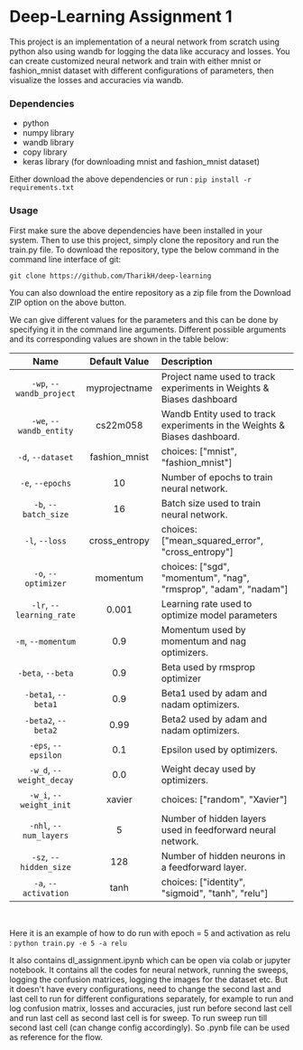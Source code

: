 # Deep-Learning  Assignment 1
This project is an implementation of a neural network from scratch using python also using wandb for logging the data like accuracy and losses. You can create customized neural network and train with either mnist or fashion_mnist dataset with different configurations of parameters, then visualize the losses and accuracies via wandb.

### Dependencies
 - python
 - numpy library
 - wandb library
 - copy library
 - keras library (for downloading mnist and fashion_mnist dataset)

Either download the above dependencies or run :  `pip install -r requirements.txt`

### Usage
First make sure the above dependencies have been installed in your system. Then to use this project, simply clone the repository and run the train.py file. To download the repository, type the below command in the command line interface of git:

`git clone https://github.com/TharikH/deep-learning`

You can also download the entire repository as a zip file from the Download ZIP option on the above button.



We can give different values for the parameters and this can be done by specifying it in the command line arguments. Different possible arguments and its corresponding values are shown in the table below:

| Name | Default Value | Description |
| :---: | :-------------: | :----------- |
| `-wp`, `--wandb_project` | myprojectname | Project name used to track experiments in Weights & Biases dashboard |
| `-we`, `--wandb_entity` | cs22m058  | Wandb Entity used to track experiments in the Weights & Biases dashboard. |
| `-d`, `--dataset` | fashion_mnist | choices:  ["mnist", "fashion_mnist"] |
| `-e`, `--epochs` | 10 |  Number of epochs to train neural network.|
| `-b`, `--batch_size` | 16 | Batch size used to train neural network. | 
| `-l`, `--loss` | cross_entropy | choices:  ["mean_squared_error", "cross_entropy"] |
| `-o`, `--optimizer` | momentum | choices:  ["sgd", "momentum", "nag", "rmsprop", "adam", "nadam"] | 
| `-lr`, `--learning_rate` | 0.001 | Learning rate used to optimize model parameters | 
| `-m`, `--momentum` | 0.9 | Momentum used by momentum and nag optimizers. |
| `-beta`, `--beta` | 0.9 | Beta used by rmsprop optimizer | 
| `-beta1`, `--beta1` | 0.9 | Beta1 used by adam and nadam optimizers. | 
| `-beta2`, `--beta2` | 0.99 | Beta2 used by adam and nadam optimizers. |
| `-eps`, `--epsilon` | 0.1 | Epsilon used by optimizers. |
| `-w_d`, `--weight_decay` | 0.0 | Weight decay used by optimizers. |
| `-w_i`, `--weight_init` | xavier | choices:  ["random", "Xavier"] | 
| `-nhl`, `--num_layers` | 5 | Number of hidden layers used in feedforward neural network. | 
| `-sz`, `--hidden_size` | 128 | Number of hidden neurons in a feedforward layer. |
| `-a`, `--activation` | tanh | choices:  ["identity", "sigmoid", "tanh", "relu"] |

</br>

Here it is an example of how to do run with epoch = 5 and activation as relu : `python train.py -e 5 -a relu`

It also contains dl_assignment.ipynb which can be open via colab or jupyter notebook. It contains all the codes for neural network, running the sweeps, logging the confusion matrices, logging the images for the dataset etc. But it doesn't have every configurations, need to change the second last and last cell to run for different configurations separately, for example to run and log confusion matrix, losses and accuracies, just run before second last cell and run last cell as second last cell is for sweep. To run sweep run till second last cell (can change config accordingly). So .pynb file can be used as reference for the flow.


